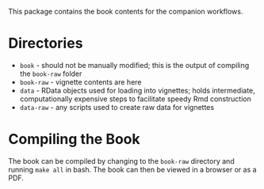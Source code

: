 This package contains the book contents for the companion workflows.

# Directories

* `book` - should not be manually modified; this is the output of compiling the `book-raw` folder
* `book-raw` - vignette contents are here
* `data` - RData objects used for loading into vignettes; holds intermediate, computationally expensive steps to facilitate speedy Rmd construction
* `data-raw` - any scripts used to create raw data for vignettes


# Compiling the Book

The book can be compiled by changing to the `book-raw` directory and running `make all` in bash. The book can then be viewed in a browser or as a PDF.

